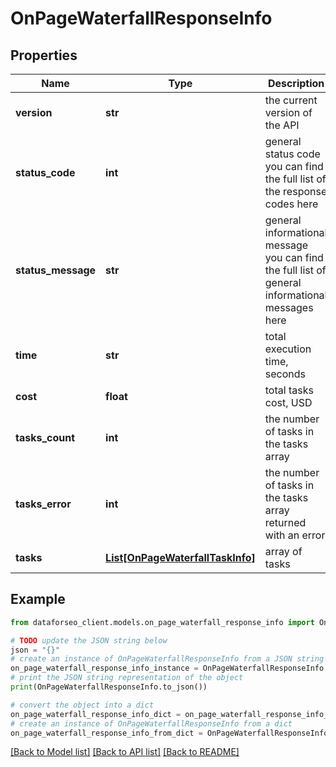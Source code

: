# OnPageWaterfallResponseInfo


## Properties

Name | Type | Description | Notes
------------ | ------------- | ------------- | -------------
**version** | **str** | the current version of the API | [optional] 
**status_code** | **int** | general status code you can find the full list of the response codes here | [optional] 
**status_message** | **str** | general informational message you can find the full list of general informational messages here | [optional] 
**time** | **str** | total execution time, seconds | [optional] 
**cost** | **float** | total tasks cost, USD | [optional] 
**tasks_count** | **int** | the number of tasks in the tasks array | [optional] 
**tasks_error** | **int** | the number of tasks in the tasks array returned with an error | [optional] 
**tasks** | [**List[OnPageWaterfallTaskInfo]**](OnPageWaterfallTaskInfo.md) | array of tasks | [optional] 

## Example

```python
from dataforseo_client.models.on_page_waterfall_response_info import OnPageWaterfallResponseInfo

# TODO update the JSON string below
json = "{}"
# create an instance of OnPageWaterfallResponseInfo from a JSON string
on_page_waterfall_response_info_instance = OnPageWaterfallResponseInfo.from_json(json)
# print the JSON string representation of the object
print(OnPageWaterfallResponseInfo.to_json())

# convert the object into a dict
on_page_waterfall_response_info_dict = on_page_waterfall_response_info_instance.to_dict()
# create an instance of OnPageWaterfallResponseInfo from a dict
on_page_waterfall_response_info_from_dict = OnPageWaterfallResponseInfo.from_dict(on_page_waterfall_response_info_dict)
```
[[Back to Model list]](../README.md#documentation-for-models) [[Back to API list]](../README.md#documentation-for-api-endpoints) [[Back to README]](../README.md)


